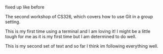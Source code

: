 

fixed up like before

The second workshop of CS326, which covers how to use Git in a group setting.

This is my first time using a terminal and I am loving it! I might be a little
tough for me as it is my first time but I am determined to do well.

This is my second set of text and so far I think im following everything well.
